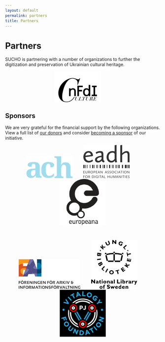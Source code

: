 ```yaml
---
layout: default
permalink: partners
title: Partners
---
```


# Partners

SUCHO is partnering with a number of organizations to further the digitization and preservation of Ukrainian cultural heritage.

<p align="center">
  <a href="https://ach.org/"><img alt="NFDI4Culture logo" src="/assets/images/nfdi4culture-logo.svg" width="150px"></a>
  &nbsp; &nbsp; &nbsp; &nbsp;
</p>

## Sponsors
We are very grateful for the financial support by the following organizations. View a full list of [our donors](https://opencollective.com/sucho) and consider [becoming a sponsor](https://opencollective.com/sucho/) of our initiative.

<p align="center">
  <a href="https://ach.org/"><img alt="Association for Computers and the Humanities logo" src="/assets/images/ach-logo.png" width="150px"></a>
  &nbsp; &nbsp; &nbsp; &nbsp;
  <a href="https://eadh.org/"><img alt="European Association of Digital Humanities logo" src="/assets/images/eadh-logo.png" width="150px"></a>
  &nbsp; &nbsp; &nbsp; &nbsp;
  <a href="https://pro.europeana.eu/about-us/foundation"><img alt="Europeana Foundation logo" src="/assets/images/europeana-logo.png" width="150px"></a>
</p>

&nbsp; &nbsp; &nbsp; &nbsp;
&nbsp; &nbsp; &nbsp; &nbsp;

<p align="center">
  <a href="https://fai.nu/summary-in-english/"><img alt="Föreningen för arkiv och informationsförvaltning; Society of Archives and Records Management in Sweden (FAI) logo" src="/assets/images/fai_logo.png" width="200px"></a>
  &nbsp; &nbsp; &nbsp; &nbsp;
  <a href="https://www.kb.se/in-english.html"><img alt="Kungl Biblioteket; National Library of Sweden logo" src="/assets/images/KB-logo.png" width="150px"></a>
  &nbsp; &nbsp; &nbsp; &nbsp;
  <a href="https://pearljam.com/vitalogy"><img alt="Pearl Jam Vitalogy Foundation logo" src="/assets/images/vitalogy_foundation_logo.png" width="150px"></a>
</p>
